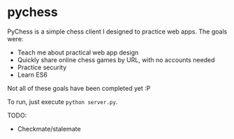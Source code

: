 # pychess

PyChess is a simple chess client I designed to practice web apps. The goals were:

 * Teach me about practical web app design
 * Quickly share online chess games by URL, with no accounts needed
 * Practice security
 * Learn ES6

Not all of these goals have been completed yet :P

To run, just execute ```python server.py```.

TODO:

 * Checkmate/stalemate
